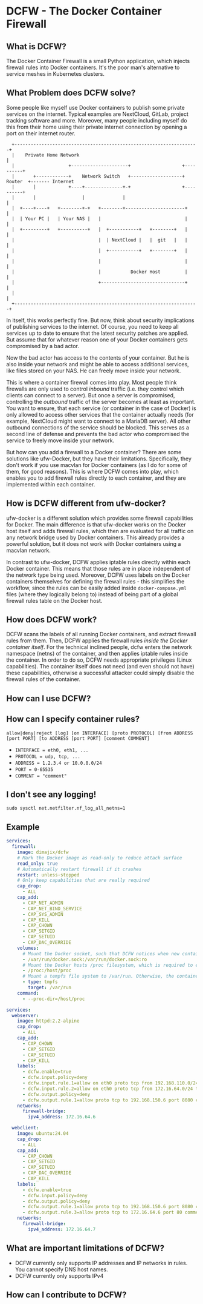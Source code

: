 # DCFW - The Docker Container Firewall


## What is DCFW?

The Docker Container Firewall is a small Python application, which injects firewall rules into Docker containers.
It's the poor man's alternative to service meshes in Kubernetes clusters.


## What Problem does DCFW solve?

Some people like myself use Docker containers to publish some private services on the internet. Typical examples
are NextCloud, GitLab, project tracking software and more. Moreover, many people including myself do this from
their home using their private internet connection by opening a port on their internet router.

```text
  +--------------------------------------------------------------------+
  |    Private Home Network                                            |
  |                    +---------------------+                   +----------+
  |       +------------+    Network Switch   +-------------------+  Router  +------- Internet
  |       |            +----+--------------+-+                   +----------+
  |       |                 |              |                           |
  |  +----+----+   +--------+-+   +--------+----------------------+    |
  |  | Your PC |   | Your NAS |   |                               |    |
  |  +---------+   +----------+   |  +-----------+   +--------+   |    |
  |                               |  | NextCloud |   |  git   |   |    |
  |                               |  +-----------+   +--------+   |    |
  |                               |                               |    |
  |                               |           Docker Host         |    |
  |                               +-------------------------------+    |
  |                                                                    |
  +--------------------------------------------------------------------+
```
In itself, this works perfectly fine. But now, think about security implications of publishing services to the 
internet. Of course, you need to keep all services up to date to ensure that the latest security patches are applied. 
But assume that for whatever reason one of your Docker containers gets compromised by a bad actor.

Now the bad actor has access to the contents of your container. But he is also inside your network and might be able
to access additional services, like files stored on your NAS. He can freely move inside your network.

This is where a container firewall comes into play. Most people think firewalls are only used to control *inbound* 
traffic (i.e. they control which clients can connect to a server). But once a server is compromised, controlling the
*outbound* traffic of the server becomes at least as important. You want to ensure, that each service (or container
in the case of Docker) is only allowed to access other services that the container actually needs (for example, 
NextCloud might want to connect to a MariaDB server). All other outbound connections of the service should be blocked.
This serves as a second line of defense and prevents the bad actor who compromised the service to freely move inside
your network.

But how can you add a firewall to a Docker container? There are some solutions like ufw-Docker, but they have
their limitations. Specifically, they don't work if you use macvlan for Docker containers (as I do for some of them,
for good reasons). This is where DCFW comes into play, which enables you to add firewall rules directly to each
container, and they are implemented within each container.


## How is DCFW different from ufw-docker?

ufw-docker is a different solution which provides some firewall capabilities for Docker. The main difference is
that ufw-docker works on the Docker host itself and adds firewall rules, which then are evaluated for all traffic
on any network bridge used by Docker containers. This already provides a powerful solution, but it does not work
with Docker containers using a macvlan network.

In contrast to ufw-docker, DCFW applies iptable rules directly within each Docker container. This means that those
rules are in place independent of the network type being used. Moreover, DCFW uses labels on the Docker containers
themselves for defining the firewall rules - this simplifies the workflow, since the rules can be easily added
inside `docker-compose.yml` files (where they logically belong to) instead of being part of a global firewall rules
table on the Docker host.


## How does DCFW work?

DCFW scans the labels of all running Docker containers, and extract firewall rules from them. Then, DCFW applies
the firewall rules *inside the Docker container itself*. For the technical inclined people, dcfw enters the
network namespace (netns) of the container, and then applies iptable rules inside the container. In order to do so,
DCFW needs appropriate privileges (Linux capabilities). The container itself does not need (and even should not have)
these capabilities, otherwise a successful attacker could simply disable the firewall rules of the container.


## How can I use DCFW?

## How can I specify container rules?

```
allow|deny|reject [log] [on INTERFACE] [proto PROTOCOL] [from ADDRESS [port PORT] [to ADDRESS [port PORT] [comment COMMENT]
```

* `INTERFACE = eth0, eth1, ...`
* `PROTOCOL = udp, tcp, ...`
* `ADDRESS = 1.2.3.4 or 10.0.0.0/24`
* `PORT = 0-65535`
* `COMMENT = "comment"`

## I don't see any logging!

```shell
sudo sysctl net.netfilter.nf_log_all_netns=1      
```


## Example

```yaml
services:
  firewall:
    image: dimajix/dcfw
    # Mark the Docker image as read-only to reduce attack surface
    read_only: true
    # Automatically restart firewall if it crashes
    restart: unless-stopped
    # Only keep capabilities that are really required
    cap_drop:
      - ALL
    cap_add:
      - CAP_NET_ADMIN
      - CAP_NET_BIND_SERVICE
      - CAP_SYS_ADMIN
      - CAP_KILL
      - CAP_CHOWN
      - CAP_SETGID
      - CAP_SETUID
      - CAP_DAC_OVERRIDE
    volumes:
      # Mount the Docker socket, such that DCFW notices when new containers are started
      - /var/run/docker.sock:/var/run/docker.sock:ro
      # Mount the Docker hosts /proc filesystem, which is required to enter the network namespace (netns) of other containers
      - /proc:/host/proc
      # Mount a tempfs file system to /var/run. Otherwise, the container file system cannot be read-only
      - type: tmpfs
        target: /var/run
    command:
      - --proc-dir=/host/proc
```

```yaml
services:
  webserver:
    image: httpd:2.2-alpine
    cap_drop:
      - ALL
    cap_add:
      - CAP_CHOWN
      - CAP_SETGID
      - CAP_SETUID
      - CAP_KILL
    labels:
      - dcfw.enable=true
      - dcfw.input.policy=deny
      - dcfw.input.rule.1=allow on eth0 proto tcp from 192.168.110.0/24 to any port 80
      - dcfw.input.rule.2=allow on eth0 proto tcp from 172.16.64.0/24 to any port 80
      - dcfw.output.policy=deny
      - dcfw.output.rule.1=allow proto tcp to 192.168.150.6 port 8080 comment "Allow communication to proxy"
    networks:
      firewall-bridge:
        ipv4_address: 172.16.64.6

  webclient:
    image: ubuntu:24.04
    cap_drop:
      - ALL
    cap_add:
      - CAP_CHOWN
      - CAP_SETGID
      - CAP_SETUID
      - CAP_DAC_OVERRIDE
      - CAP_KILL
    labels:
      - dcfw.enable=true
      - dcfw.input.policy=deny
      - dcfw.output.policy=deny
      - dcfw.output.rule.1=allow proto tcp to 192.168.150.6 port 8080 comment "Allow communication to proxy"
      - dcfw.output.rule.3=allow proto tcp to 172.16.64.6 port 80 comment "Allow communication to web server"
    networks:
      firewall-bridge:
        ipv4_address: 172.16.64.7
```

## What are important limitations of DCFW?

* DCFW currently only supports IP addresses and IP networks in rules. You cannot specify DNS host names.
* DCFW currently only supports IPv4


## How can I contribute to DCFW?

